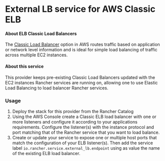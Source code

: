External LB service for AWS Classic ELB
==========

#### About ELB Classic Load Balancers
The [Classic Load Balancer](https://aws.amazon.com/elasticloadbalancing/classicloadbalancer/) option in AWS routes traffic based on application or network level information and is ideal for simple load balancing of traffic across multiple EC2 instances.

#### About this service
This provider keeps pre-existing Classic Load Balancers updated with the EC2 instances Rancher services are running on, allowing one to use Elastic Load Balancing to load balancer Rancher services.

### Usage

1. Deploy the stack for this provider from the Rancher Catalog
2. Using the AWS Console create a Classic ELB load balancer with one or more listeners and configure it according to your applications requirements. Configure the listener(s) with the instance protocol and port matching that of the Rancher service that you want to load balance.
3. Create or update your service to expose one or multiple host ports that match the configuration of your ELB listener(s). Then add the service label `io.rancher.service.external_lb.endpoint` using as value the name of the existing ELB load balancer.

